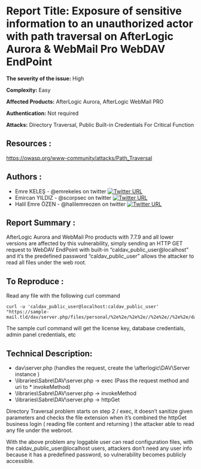 # **Report Title:** Exposure of sensitive information to an unauthorized actor with path traversal on AfterLogic Aurora & WebMail Pro WebDAV EndPoint

**The severity of the issue:** High

**Complexity:** Easy

**Affected Products:** AfterLogic Aurora, AfterLogic WebMail PRO

**Authentication:** Not required

**Attacks:**  Directory Traversal, Public Built-in Credentials For Critical Function

## **Resources :**

https://owasp.org/www-community/attacks/Path_Traversal

## **Authors :**

* Emre KELEŞ - @emrekeles on twitter [![Twitter URL](https://img.shields.io/twitter/url/https/twitter.com/emrekeles.svg?style=social&label=Follow%20%40emrekeles)](https://twitter.com/emrekeles)
* Emircan YILDIZ - @scorpsec on twitter [![Twitter URL](https://img.shields.io/twitter/url/https/twitter.com/scorpsec.svg?style=social&label=Follow%20%40scorpsec)](https://twitter.com/scorpsec)
* Halil Emre ÖZEN - @halilemreozen on twitter [![Twitter URL](https://img.shields.io/twitter/url/https/twitter.com/halilemreozen.svg?style=social&label=Follow%20%halilemreozen)](https://twitter.com/halilemreozen)

## **Report Summary :**

AfterLogic Aurora and WebMail Pro products with 7.7.9 and all lower versions are affected by this vulnerability, simply sending an HTTP GET request to WebDAV EndPoint with built-in “caldav_public_user@localhost” and it’s the predefined password “caldav_public_user” allows the attacker to read all files under the web root.

## **To Reproduce :**

Read any file with the following curl command

``` shell
curl -u 'caldav_public_user@localhost:caldav_public_user' "https://sample-mail.tld/dav/server.php/files/personal/%2e%2e/%2e%2e//%2e%2e//%2e%2e/data/settings/settings.xml"
```

The sample curl command will get the license key, database credentials, admin panel credentials, etc

## **Technical Description:**

* dav\server.php (handles the request, create the \afterlogic\DAV\Server instance )
* \libraries\Sabre\DAV\server.php -> exec (Pass the request method and uri to * invokeMethod)
* \libraries\Sabre\DAV\server.php -> invokeMethod 
* \libraries\Sabre\DAV\server.php -> httpGet

Directory Traversal problem starts on step 2 / exec, it doesn’t sanitize given parameters and checks the file extension when it’s combined the httpGet business login ( reading file content and returning ) the attacker able to read any file under the webroot.

With the above problem any loggable user can read configuration files, with the caldav_public_user@localhost users, attackers don’t need any user info because it has a predefined password, so vulnerability becomes publicly accessible.
